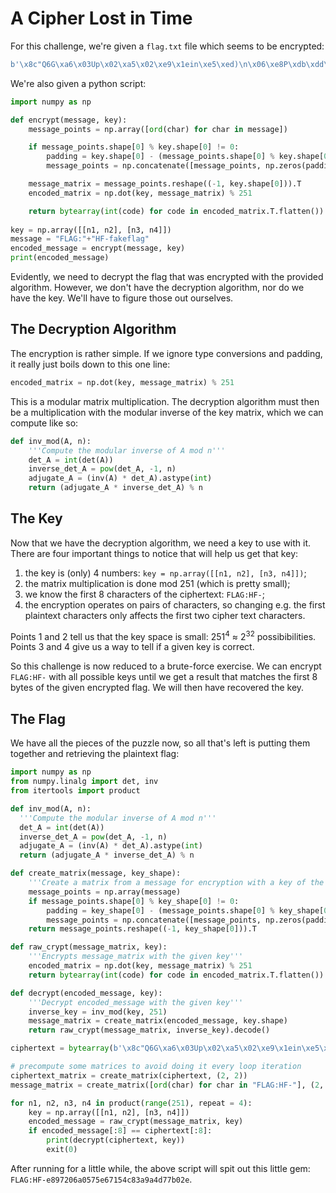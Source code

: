 # A Cipher Lost in Time

For this challenge, we're given a `flag.txt` file which seems to be encrypted:

```py
b'\x8c"Q6G\xa6\x03Up\x02\xa5\x02\xe9\x1ein\xe5\xed)\n\x06\xe8P\xdb\xdd\x9a^\x1fN\x1c\x84\xc0\xf6-\x93\x1f\xa3W\x1e\xd2'
```

We're also given a python script:

```py
import numpy as np

def encrypt(message, key):
    message_points = np.array([ord(char) for char in message])

    if message_points.shape[0] % key.shape[0] != 0:
        padding = key.shape[0] - (message_points.shape[0] % key.shape[0])
        message_points = np.concatenate([message_points, np.zeros(padding)])

    message_matrix = message_points.reshape((-1, key.shape[0])).T
    encoded_matrix = np.dot(key, message_matrix) % 251

    return bytearray(int(code) for code in encoded_matrix.T.flatten())
    
key = np.array([[n1, n2], [n3, n4]])
message = "FLAG:"+"HF-fakeflag"
encoded_message = encrypt(message, key)
print(encoded_message)
```

Evidently, we need to decrypt the flag that was encrypted with the provided algorithm. However, we don't have the decryption algorithm, nor do we have the key. We'll have to figure those out ourselves.

## The Decryption Algorithm

The encryption is rather simple. If we ignore type conversions and padding, it really just boils down to this one line:

```py
encoded_matrix = np.dot(key, message_matrix) % 251
```

This is a modular matrix multiplication. The decryption algorithm must then be a multiplication with the modular inverse of the key matrix, which we can compute like so:

```py
def inv_mod(A, n):
    '''Compute the modular inverse of A mod n'''
    det_A = int(det(A))
    inverse_det_A = pow(det_A, -1, n)
    adjugate_A = (inv(A) * det_A).astype(int)
    return (adjugate_A * inverse_det_A) % n
```

## The Key

Now that we have the decryption algorithm, we need a key to use with it. There are four important things to notice that will help us get that key:

1. the key is (only) 4 numbers: `key = np.array([[n1, n2], [n3, n4]])`;
1. the matrix multiplication is done mod 251 (which is pretty small);
1. we know the first 8 characters of the ciphertext: `FLAG:HF-`;
1. the encryption operates on pairs of characters, so changing e.g. the first plaintext characters only affects the first two cipher text characters.

Points 1 and 2 tell us that the key space is small: 251<sup>4</sup> ≈ 2<sup>32</sup> possibibilities. Points 3 and 4 give us a way to tell if a given key is correct.

So this challenge is now reduced to a brute-force exercise. We can encrypt `FLAG:HF-` with all possible keys until we get a result that matches the first 8 bytes of the given encrypted flag. We will then have recovered the key.

## The Flag

We have all the pieces of the puzzle now, so all that's left is putting them together and retrieving the plaintext flag:

```py
import numpy as np
from numpy.linalg import det, inv
from itertools import product

def inv_mod(A, n):
  '''Compute the modular inverse of A mod n'''
  det_A = int(det(A))
  inverse_det_A = pow(det_A, -1, n)
  adjugate_A = (inv(A) * det_A).astype(int)
  return (adjugate_A * inverse_det_A) % n

def create_matrix(message, key_shape):
    '''Create a matrix from a message for encryption with a key of the given shape'''
    message_points = np.array(message)
    if message_points.shape[0] % key_shape[0] != 0:
        padding = key_shape[0] - (message_points.shape[0] % key_shape[0])
        message_points = np.concatenate([message_points, np.zeros(padding)])
    return message_points.reshape((-1, key_shape[0])).T

def raw_crypt(message_matrix, key):
    '''Encrypts message_matrix with the given key'''
    encoded_matrix = np.dot(key, message_matrix) % 251
    return bytearray(int(code) for code in encoded_matrix.T.flatten())

def decrypt(encoded_message, key):
    '''Decrypt encoded_message with the given key'''
    inverse_key = inv_mod(key, 251)
    message_matrix = create_matrix(encoded_message, key.shape)
    return raw_crypt(message_matrix, inverse_key).decode()

ciphertext = bytearray(b'\x8c"Q6G\xa6\x03Up\x02\xa5\x02\xe9\x1ein\xe5\xed)\n\x06\xe8P\xdb\xdd\x9a^\x1fN\x1c\x84\xc0\xf6-\x93\x1f\xa3W\x1e\xd2')

# precompute some matrices to avoid doing it every loop iteration
ciphertext_matrix = create_matrix(ciphertext, (2, 2))
message_matrix = create_matrix([ord(char) for char in "FLAG:HF-"], (2, 2))

for n1, n2, n3, n4 in product(range(251), repeat = 4):
    key = np.array([[n1, n2], [n3, n4]])
    encoded_message = raw_crypt(message_matrix, key)
    if encoded_message[:8] == ciphertext[:8]:
        print(decrypt(ciphertext, key))
        exit(0)
```

After running for a little while, the above script will spit out this little gem: `FLAG:HF-e897206a0575e67154c83a9a4d77b02e`.
